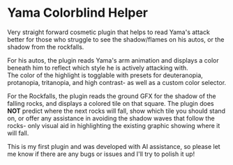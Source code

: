 # Yama Colorblind Helper
Very straight forward cosmetic plugin that helps to read Yama's attack better for those who struggle to see the shadow/flames on his autos, or the shadow from the rockfalls.

For his autos, the plugin reads Yama's arm animation and displays a color beneath him to reflect which style he is actively attacking with.  
The color of the highlight is togglable with presets for deuteranopia, protanopia, tritanopia, and high contrast- as well as a custom color selector.

For the Rockfalls, the plugin reads the ground GFX for the shadow of the falling rocks, and displays a colored tile on that square.
The plugin does <b>NOT</b> predict where the next rocks will fall, show which tile you should stand on, or offer any assistance in avoiding the shadow waves that follow the rocks- only visual aid in highlighting the existing graphic showing where it will fall. 

This is my first plugin and was developed with AI assistance, so please let me know if there are any bugs or issues and I'll try to polish it up!

